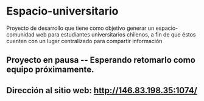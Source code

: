 # Espacio-universitario

Proyecto de desarrollo que tiene como objetivo generar un espacio-comunidad web para estudiantes universitarios chilenos, a fin de que éstos cuenten con un lugar centralizado para compartir información

## Proyecto en pausa -- Esperando retomarlo como equipo próximamente.

## Dirección al sitio web: http://146.83.198.35:1074/
